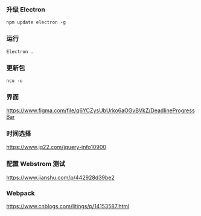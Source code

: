 ### 升级 Electron
```
npm update electron -g
```

### 运行
```
Electron .
```

### 更新包
````
ncu -u
````

### 界面
https://www.figma.com/file/q6YCZysUbUrko6aOGvBVkZ/DeadlineProgressBar

### 时间选择
https://www.jq22.com/jquery-info10900

### 配置 Webstrom 测试
https://www.jianshu.com/p/442928d39be2

### Webpack
https://www.cnblogs.com/litings/p/14153587.html